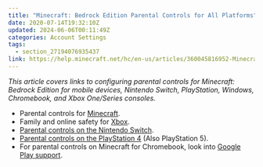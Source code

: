 ```yaml
---
title: "Minecraft: Bedrock Edition Parental Controls for All Platforms"
date: 2020-07-14T19:32:10Z
updated: 2024-06-06T00:11:49Z
categories: Account Settings
tags:
  - section_27194076935437
link: https://help.minecraft.net/hc/en-us/articles/360045816952-Minecraft-Bedrock-Edition-Parental-Controls-for-All-Platforms
---
```


*This article covers links to configuring parental controls for Minecraft: Bedrock Edition for mobile devices, Nintendo Switch, PlayStation, Windows, Chromebook, and Xbox One/Series consoles.* 

- Parental controls for [Minecraft](../Resources-for-Families/Set-Up-Microsoft-Family-Groups-for-Parental-Controls-in-Minecraft-Bedrock-Edition.md).
- Family and online safety for [Xbox](https://support.xbox.com/en-US/help/family-online-safety/browse).
- [Parental controls on the Nintendo Switch](https://www.nintendo.com/switch/parental-controls/).
- [Parental controls on the PlayStation 4](https://www.playstation.com/en-nz/get-help/help-library/my-account/parental-controls/ps4-parental-controls/) (Also PlayStation 5).
- For parental controls on Minecraft for Chromebook, look into [Google Play support](https://support.google.com/families/answer/7103338).
